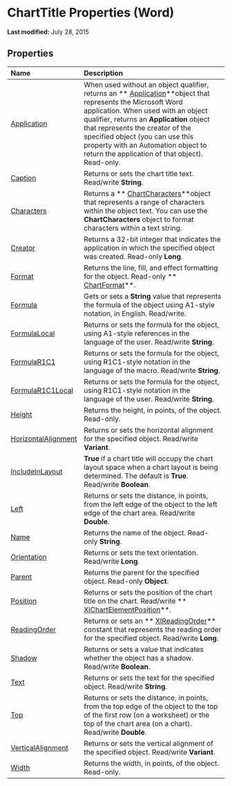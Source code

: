
# ChartTitle Properties (Word)

 **Last modified:** July 28, 2015


## Properties



|**Name**|**Description**|
|:-----|:-----|
| [Application](ae56725c-416c-d015-3c28-f22c2f749835.md)|When used without an object qualifier, returns an  ** [Application](d1cf6f8f-4e88-bf01-93b4-90a83f79cb44.md)**object that represents the Microsoft Word application. When used with an object qualifier, returns an  **Application** object that represents the creator of the specified object (you can use this property with an Automation object to return the application of that object). Read-only.|
| [Caption](a8fe173f-9fa8-827e-d7e2-f5d85d0859be.md)|Returns or sets the chart title text. Read/write  **String**.|
| [Characters](24650d31-1618-b231-ce3e-d7f35f39db5b.md)|Returns a  ** [ChartCharacters](cffe50a7-3fdc-75ad-2e32-081ba2310c1d.md)**object that represents a range of characters within the object text. You can use the  **ChartCharacters** object to format characters within a text string.|
| [Creator](ff16dcb5-faac-edc7-21a2-631dd09cb12f.md)|Returns a 32-bit integer that indicates the application in which the specified object was created. Read-only  **Long**.|
| [Format](6b3496b3-20df-bd91-05e6-af34c7bff0b0.md)|Returns the line, fill, and effect formatting for the object. Read-only  ** [ChartFormat](5f6546e8-c2fd-eec5-27a9-f2fd2c058f16.md)**.|
| [Formula](de4c8cbd-e599-f609-f98e-c00ed6dccc5e.md)|Gets or sets a  **String** value that represents the formula of the object using A1-style notation, in English. Read/write.|
| [FormulaLocal](14f73074-86d5-3cd3-8940-5ed33488bccd.md)|Returns or sets the formula for the object, using A1-style references in the language of the user. Read/write  **String**.|
| [FormulaR1C1](00df6397-0c7c-4b44-4e18-780656c4a60a.md)|Returns or sets the formula for the object, using R1C1-style notation in the language of the macro. Read/write  **String**.|
| [FormulaR1C1Local](d7beb687-f793-b1c1-0e15-1df48709431d.md)|Returns or sets the formula for the object, using R1C1-style notation in the language of the user. Read/write  **String**.|
| [Height](61832628-dbd4-e4a4-fdcc-d600f4fefe89.md)|Returns the height, in points, of the object. Read-only.|
| [HorizontalAlignment](5a3f1310-074f-d60c-c6d8-b252331cc602.md)|Returns or sets the horizontal alignment for the specified object. Read/write  **Variant**.|
| [IncludeInLayout](5adcb002-5b23-cd5b-06ea-7680ed359653.md)| **True** if a chart title will occupy the chart layout space when a chart layout is being determined. The default is **True**. Read/write  **Boolean**.|
| [Left](ab1cbe1d-0378-3cd6-e349-aa4de30a9b8b.md)|Returns or sets the distance, in points, from the left edge of the object to the left edge of the chart area. Read/write  **Double**.|
| [Name](b5d22e82-3a0b-a3f0-bc8b-eb858ac3cb8a.md)|Returns the name of the object. Read-only  **String**.|
| [Orientation](85c82225-9036-d993-bd76-e44199b859be.md)|Returns or sets the text orientation. Read/write  **Long**.|
| [Parent](65d62f08-f1ef-cc3e-3515-f9eb89684972.md)|Returns the parent for the specified object. Read-only  **Object**.|
| [Position](d587c2a8-1315-de5b-ef3e-fb19d4eb84b8.md)|Returns or sets the position of the chart title on the chart. Read/write  ** [XlChartElementPosition](96be8751-d642-dddf-3fd0-588d6cfe7410.md)**.|
| [ReadingOrder](adda6dec-148f-b985-45cf-892e2e7b3b9a.md)|Returns or sets an  ** [XlReadingOrder](eb7796d5-8ef5-96a4-dcf4-c86153f9a475.md)** constant that represents the reading order for the specified object. Read/write **Long**.|
| [Shadow](200c4a85-5480-28ca-a64a-93e82ca2d638.md)|Returns or sets a value that indicates whether the object has a shadow. Read/write  **Boolean**.|
| [Text](4d17f47e-e2cb-fa62-fce1-27b70c7b8f70.md)|Returns or sets the text for the specified object. Read/write  **String**.|
| [Top](2af47a72-14a1-ae70-e01a-13471665a35a.md)|Returns or sets the distance, in points, from the top edge of the object to the top of the first row (on a worksheet) or the top of the chart area (on a chart). Read/write  **Double**.|
| [VerticalAlignment](11311b89-76b9-eefe-ab21-a1c68b04f8df.md)|Returns or sets the vertical alignment of the specified object. Read/write  **Variant**.|
| [Width](ed325d95-eaeb-e2d7-d6d6-7ad0962958e5.md)|Returns the width, in points, of the object. Read-only.|
